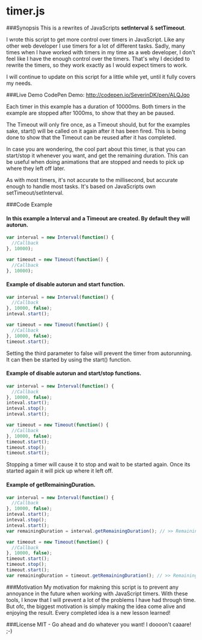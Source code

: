 # timer.js

###Synopsis
This is a rewrites of JavaScripts <b>setInterval</b> & <b>setTimeout</b>.

I wrote this script to get more control over timers in JavaScript. Like any other web developer I use timers for a lot of different tasks. Sadly, many times when I have worked with timers in my time as a web developer, I don't feel like I have the enough control over the timers. That's why I decided to rewrite the timers, so they work exactly as I would expect timers to work.

I will continue to update on this script for a little while yet, until it fully covers my needs.

###Live Demo
CodePen Demo: http://codepen.io/SeverinDK/pen/ALQJqo

Each timer in this example has a duration of 10000ms. Both timers in the example are stopped after 1000ms, to show that they an be paused.

The Timeout will only fire once, as a Timeout should, but for the examples sake, start() will be called on it again after it has been fired.
This is being done to show that the Timeout can be reused after it has completed.

In case you are wondering, the cool part about this timer, is that you can start/stop it whenever you want, and get the remaining duration.
This can be useful when doing animations that are stopped and needs to pick up where they left off later. 

As with most timers, it's not accurate to the millisecond, but accurate enough to handle most tasks. It's based on JavaScripts own setTimeout/setInterval.


###Code Example

#### In this example a Interval and a Timeout are created. By default they will autorun.
```javascript
var interval = new Interval(function() { 
  //Callback 
}, 10000);

var timeout = new Timeout(function() { 
  //Callback 
}, 10000);
```

#### Example of disable autorun and start function.
```javascript
var interval = new Interval(function() { 
  //Callback 
}, 10000, false);
inteval.start();

var timeout = new Timeout(function() { 
  //Callback 
}, 10000, false);
timeout.start();
```
Setting the third parameter to false will prevent the timer from autorunning. It can then be started by using the start() function.

#### Example of disable autorun and start/stop functions.
```javascript
var interval = new Interval(function() { 
  //Callback 
}, 10000, false);
inteval.start();
inteval.stop();
inteval.start();

var timeout = new Timeout(function() { 
  //Callback 
}, 10000, false);
timeout.start();
timeout.stop();
timeout.start();
```
Stopping a timer will cause it to stop and wait to be started again. Once its started again it will pick up where it left off.

#### Example of getRemainingDuration.
```javascript
var interval = new Interval(function() { 
  //Callback 
}, 10000, false);
inteval.start();
inteval.stop();
inteval.start();
var remainingDuration = interval.getRemainingDuration(); // >> Remaining duration in milliseconds.

var timeout = new Timeout(function() { 
  //Callback 
}, 10000, false);
timeout.start();
timeout.stop();
timeout.start();
var remainingDuration = timeout.getRemainingDuration(); // >> Remaining duration in milliseconds.
```

###Motivation
My motivation for makning this script is to prevent any annoyance in the future when working with JavaScript timers. With these tools, I know that I will prevent a lot of the problems I have had through time.
But ofc, the biggest motivation is simply making the idea come alive and enjoying the result. Every completed idea is a new lesson learned!

###License
MIT - Go ahead and do whatever you want! I doooon't caaare! ;-)

